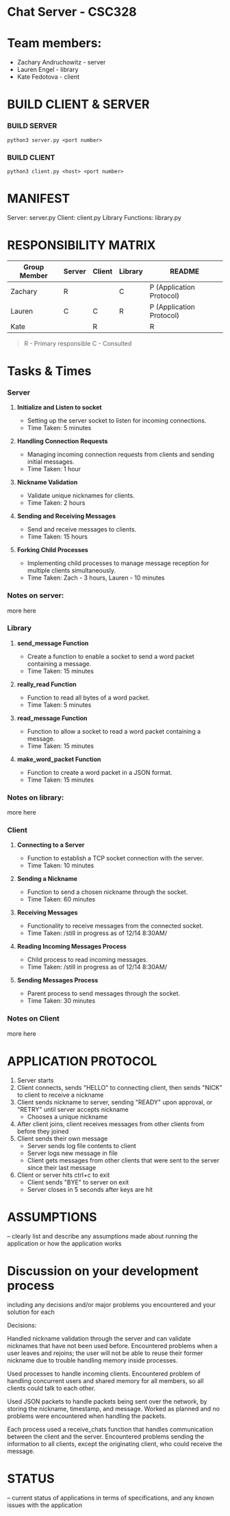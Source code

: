 # Chat Server - CSC328
# Team members:

 - Zachary Andruchowitz - server 
 - Lauren Engel - library 
 - Kate Fedotova -  client

# BUILD CLIENT & SERVER

### BUILD SERVER

    python3 server.py <port number>
    
### BUILD CLIENT

    python3 client.py <host> <port number>

# MANIFEST
Server: server.py 
Client: client.py
Library Functions: library.py


# RESPONSIBILITY MATRIX 
| **Group Member** | Server | Client | Library | README |
|------------------|--------|--------|---------|--------|
| Zachary          | R       |        |   C       |   P (Application Protocol)     |
| Lauren           |     C    |     C    |     R    |   P (Application Protocol)     |
| Kate             |        |    R    |         |    R    |

> R - Primary responsible
> C - Consulted

# Tasks & Times
### Server
1.  **Initialize and Listen to socket**
    
    -   Setting up the server socket to listen for incoming connections.
    -   Time Taken: 5 minutes
2.  **Handling Connection Requests**
    
    -   Managing incoming connection requests from clients and sending initial messages.
    -   Time Taken: 1 hour
3.  **Nickname Validation**
    
    -   Validate unique nicknames for clients.
    -   Time Taken: 2 hours
4.  **Sending and Receiving Messages**
    
    -   Send and receive messages to clients.
    -   Time Taken: 15 hours
5.  **Forking Child Processes**
    
    -   Implementing child processes to manage message reception for multiple clients simultaneously.
    -   Time Taken: Zach - 3 hours, Lauren - 10 minutes
### Notes on server:
more here

### Library
1.  **send_message Function**
    
    -   Create a function to enable a socket to send a word packet containing a message.
    -   Time Taken: 15 minutes
2.  **really_read Function**
    
    -   Function to read all bytes of a word packet.
    -   Time Taken: 5 minutes
3.  **read_message Function**

    -   Function to allow a socket to read a word packet containing a message.
    -   Time Taken: 15 minutes
5.  **make_word_packet Function**
    
    -   Function to create a word packet in a JSON format.
    -   Time Taken: 15 minutes

### Notes on library:
more here

### Client
1.  **Connecting to a Server**
    
    -   Function to establish a TCP socket connection with the server.
    -   Time Taken: 10 minutes
2.  **Sending a Nickname**
    
    -   Function to send a chosen nickname through the socket.
    -   Time Taken: 60 minutes
3.  **Receiving Messages**
    
    -   Functionality to receive messages from the connected socket.
    -   Time Taken: /still in progress as of 12/14 8:30AM/
4.  **Reading Incoming Messages Process**
    
    -   Child process to read incoming messages.
    -   Time Taken:  /still in progress as of 12/14 8:30AM/
5.  **Sending Messages Process**
    
    -   Parent process to send messages through the socket.
    -   Time Taken: 30 minutes

### Notes on Client
  more here

# APPLICATION PROTOCOL 
1. Server starts
2. Client connects, sends "HELLO" to connecting client, then sends "NICK" to client to receive a nickname
3. Client sends nickname to server, sending "READY" upon approval, or "RETRY" until server accepts nickname
   * Chooses a unique nickname
4. After client joins, client receives messages from other clients from before they joined
5. Client sends their own message
   * Server sends log file contents to client
   * Server logs new message in file
   * Client gets messages from other clients that were sent to the server since their last message  
6. Client or server hits ctrl+c to exit
   * Client sends "BYE" to server on exit
   * Server closes in 5 seconds after keys are hit

# ASSUMPTIONS 
– clearly list and describe any assumptions made about running the application or how the application works

# Discussion on your development process
 including any decisions and/or major problems you encountered and your solution for each

Decisions:

Handled nickname validation through the server and can validate nicknames that have not been used before. Encountered problems when a user leaves and rejoins; the user will not be able to reuse their former nickname due to trouble handling memory inside processes. 

Used processes to handle incoming clients. Encountered problem of handling concurrent users and shared memory for all members, so all clients could talk to each other. 

Used JSON packets to handle packets being sent over the network, by storing the nickname, timestamp, and message. Worked as planned and no problems were encountered when handling the packets.

Each process used a receive_chats function that handles communication between the client and the server. Encountered problems sending the information to all clients, except the originating client, who could receive the message.

# STATUS 
– current status of applications in terms of specifications, and any known issues with the application
